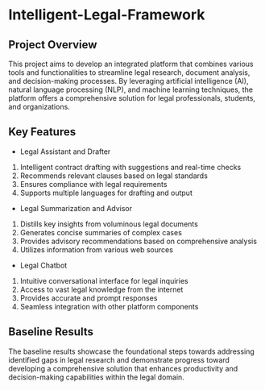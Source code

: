 # Intelligent-Legal-Framework

## Project Overview

This project aims to develop an integrated platform that combines various tools and functionalities to streamline legal research, document analysis, and decision-making processes. By leveraging artificial intelligence (AI), natural language processing (NLP), and machine learning techniques, the platform offers a comprehensive solution for legal professionals, students, and organizations.

## Key Features

- Legal Assistant and Drafter
1. Intelligent contract drafting with suggestions and real-time checks
2. Recommends relevant clauses based on legal standards
3. Ensures compliance with legal requirements
4. Supports multiple languages for drafting and output
- Legal Summarization and Advisor
1. Distills key insights from voluminous legal documents
2. Generates concise summaries of complex cases
3. Provides advisory recommendations based on comprehensive analysis
4. Utilizes information from various web sources
- Legal Chatbot
1. Intuitive conversational interface for legal inquiries
2. Access to vast legal knowledge from the internet
3. Provides accurate and prompt responses
4. Seamless integration with other platform components

## Baseline Results

The baseline results showcase the foundational steps towards addressing identified gaps in legal research and demonstrate progress toward developing a comprehensive solution that enhances productivity and decision-making capabilities within the legal domain.